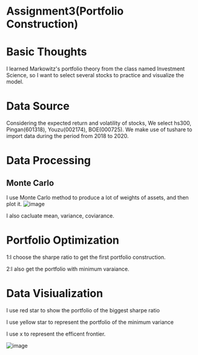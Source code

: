# Assignment3(Portfolio Construction)
Basic Thoughts
==
I learned Markowitz's portfolio theory from the class named Investment Science, so I want to select several stocks to practice and visualize the model.

Data Source
==
Considering the expected return and volatility of stocks, We select hs300, Pingan(601318), Youzu(002174), BOE(000725). We make use of tushare to import data during the period from 2018 to 2020.

Data Processing
==
Monte Carlo
-
I use Monte Carlo method to produce a lot of weights of assets, and then plot it.
![image](https://user-images.githubusercontent.com/80868998/118300181-3b12e700-b514-11eb-8789-f87178523b5e.png)

I also cacluate mean, variance, coviarance.

Portfolio Optimization
==
1:I choose the sharpe ratio to get the first portfolio construction.

2:I also get the portfolio with minimum varaiance.

Data Visiualization
==
I use red star to show the portfolio of the biggest sharpe ratio

I use yellow star to represent the portfolio of the minimum variance

I use x to represent the efficent frontier.

![image](https://user-images.githubusercontent.com/80868998/118302001-46671200-b516-11eb-9ff4-bd6d83b6938b.png)
